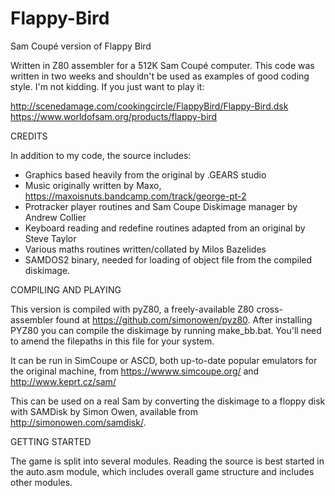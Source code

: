 # Flappy-Bird

Sam Coupé version of Flappy Bird

Written in Z80 assembler for a 512K Sam Coupé computer. This code was written in two weeks and shouldn't be used as examples of good coding style. I'm not kidding.  If you just want to play it:

http://scenedamage.com/cookingcircle/FlappyBird/Flappy-Bird.dsk
https://www.worldofsam.org/products/flappy-bird


CREDITS

In addition to my code, the source includes:

*   Graphics based heavily from the original by .GEARS studio
*   Music originally written by Maxo, https://maxoisnuts.bandcamp.com/track/george-pt-2
*   Protracker player routines and Sam Coupe Diskimage manager by Andrew Collier
*   Keyboard reading and redefine routines adapted from an original by Steve Taylor
*   Various maths routines written/collated by Milos Bazelides
*   SAMDOS2 binary, needed for loading of object file from the compiled diskimage.

COMPILING AND PLAYING

This version is compiled with pyZ80, a freely-available Z80 cross-assembler found at https://github.com/simonowen/pyz80. After installing PYZ80 you can compile the diskimage by running make_bb.bat. You'll need to amend the filepaths in this file for your system.

It can be run in SimCoupe or ASCD, both up-to-date popular emulators for the original machine, from https://wwww.simcoupe.org/ and http://www.keprt.cz/sam/

This can be used on a real Sam by converting the diskimage to a floppy disk with SAMDisk by Simon Owen, available from http://simonowen.com/samdisk/.

GETTING STARTED

The game is split into several modules. Reading the source is best started in the auto.asm module, which includes overall game structure and includes other modules.